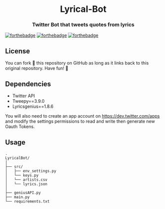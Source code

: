 

<h1 align="center">Lyrical-Bot</h1>
<h3 align="center"> 
Twitter Bot that tweets quotes from lyrics 
</h3>

[![forthebadge](https://forthebadge.com/images/badges/made-with-python.svg)](https://forthebadge.com)
[![forthebadge](https://forthebadge.com/images/badges/check-it-out.svg)](https://forthebadge.com)
[![forthebadge](https://forthebadge.com/images/badges/fo-real.svg)](https://forthebadge.com)


License
------------

You can fork 🍴 this repository on GitHub as long as it links back to this original repository. Have fun! 🤗

Dependencies
------------

  * Twitter API
  * Tweepy==3.9.0
  * Lyricsgenius==1.8.6
  
 

You will also need to create an app account on https://dev.twitter.com/apps and modify the settings permissions to read and write then generate new Oauth Tokens.

Usage
------------
    . 
    LyricalBot/
    │
    ├── src/
    │   ├── env_settings.py
    │   └── keys.py
    │   └── artists.csv
    │   └── lyrics.json
    │
    ├── geniusAPI.py  
    ├── main.py
    └── requirements.txt
